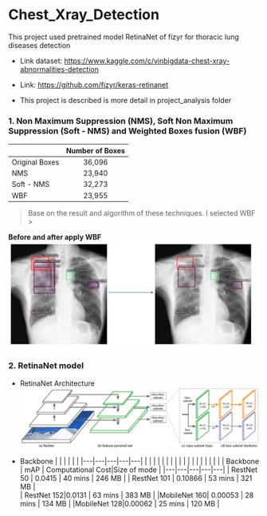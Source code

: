 # Chest_Xray_Detection
This project used pretrained model RetinaNet of fizyr for thoracic lung diseases detection
- Link dataset: https://www.kaggle.com/c/vinbigdata-chest-xray-abnormalities-detection
- Link: https://github.com/fizyr/keras-retinanet

- This project is described is more detail in project_analysis folder
### 1. Non Maximum Suppression (NMS), Soft Non Maximum Suppression (Soft - NMS) and Weighted Boxes fusion (WBF)
||      Number of Boxes      | 
|----------|:-------------:|
| Original Boxes | 36,096|
| NMS| 23,940|
| Soft - NMS | 32,273 |
|WBF | 23,955|

> Base on the result and algorithm of these techniques. I selected WBF > 

**Before and after apply WBF**
![img_1](image_in_markdown/Image_before_after.png)

### 2. RetinaNet model
- RetinaNet Architecture
![img_2](image_in_markdown/retinanet.png)

- Backbone
|   |   |   |   |   |
|---|---|---|---|---|
|   |   |   |   |   |
|   |   |   |   |   |
|   |   |   |   |   |
|  Backbone |  mAP |  Computational Cost|Size of mode |
|---|---|---|---|---|
| RestNet 50  | 0.0415   | 40 mins   | 246 MB    | 
|  RestNet 101 |   0.10866  |  53 mins   |  321 MB    |   
| RestNet 152|0.0131         | 63 mins        | 383 MB       |
|MobileNet 160| 0.00053      | 28 mins        | 134 MB       |
|MobileNet 128|0.00062       | 25 mins        | 120 MB       | 

